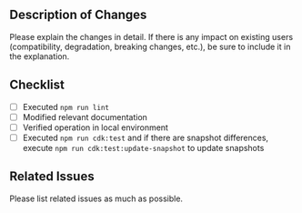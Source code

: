 ## Description of Changes

Please explain the changes in detail.
If there is any impact on existing users (compatibility, degradation, breaking changes, etc.), be sure to include it in the explanation.

## Checklist
- [ ] Executed `npm run lint`
- [ ] Modified relevant documentation
- [ ] Verified operation in local environment
- [ ] Executed `npm run cdk:test` and if there are snapshot differences, execute `npm run cdk:test:update-snapshot` to update snapshots

## Related Issues
Please list related issues as much as possible.